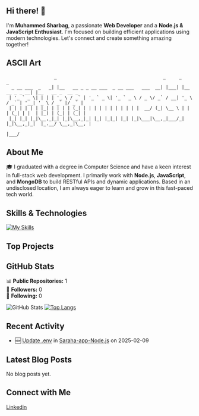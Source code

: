 ## Hi there! 👋

I'm **Muhammed Sharbag**, a passionate **Web Developer** and a **Node.js & JavaScript Enthusiast**. I'm focused on building efficient applications using modern technologies. Let's connect and create something amazing together!

## ASCII Art

```
                  _                                        _     _                _                 
  _ __ ___  _   _| |__   __ _ _ __ ___  _ __ ___   ___  __| |___| |__   __ _ _ __| |__   __ _  __ _ 
 | '_ ` _ \| | | | '_ \ / _` | '_ ` _ \| '_ ` _ \ / _ \/ _` / __| '_ \ / _` | '__| '_ \ / _` |/ _` |
 | | | | | | |_| | | | | (_| | | | | | | | | | | |  __/ (_| \__ \ | | | (_| | |  | |_) | (_| | (_| |
 |_| |_| |_|\__,_|_| |_|\__,_|_| |_| |_|_| |_| |_|\___|\__,_|___/_| |_|\__,_|_|  |_.__/ \__,_|\__, |
                                                                                              |___/ 
```

## About Me

🎓 I graduated with a degree in Computer Science and have a keen interest in full-stack web development. I primarily work with **Node.js**, **JavaScript**, and **MongoDB** to build RESTful APIs and dynamic applications. Based in an undisclosed location, I am always eager to learn and grow in this fast-paced tech world.

## Skills & Technologies

[![My Skills](https://skillicons.dev/icons?i=nodejs,express,npm,vercel,heroku,mongodb,mysql,git,github,cpp,html,css,vscode,postman,phpstorm,visualstudio,androidstudio,dotnet&perline=8)](https://skillicons.dev)

## Top Projects



## GitHub Stats
📊 **Public Repositories:** 1  
👥 **Followers:** 0  
🔗 **Following:** 0  

![GitHub Stats](https://github-readme-stats.vercel.app/api?username=muhammedsharbag&show_icons=true&theme=radical)
[![Top Langs](https://github-readme-stats.vercel.app/api/top-langs/?username=muhammedsharbag&layout=compact&theme=dark)](https://github.com/anuraghazra/github-readme-stats)

## Recent Activity

- 🆕 [Update .env](https://github.com/muhammedsharbag/Saraha-app-Node.js/commit/6f686d629e0aae21ccfbeb11c43bac5a75d5f03f) in [Saraha-app-Node.js](https://github.com/muhammedsharbag/Saraha-app-Node.js) on 2025-02-09

## Latest Blog Posts

No blog posts yet.

## Connect with Me

<a href="https://www.linkedin.com/in/muhammad-sharbag-45aa04281" target="_blank" rel="noopener noreferrer"><Icon /> Linkedin</a>

